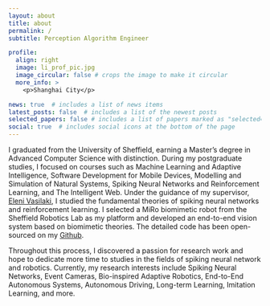 ```yaml
---
layout: about
title: about
permalink: /
subtitle: Perception Algorithm Engineer

profile:
  align: right 
  image: li_prof_pic.jpg
  image_circular: false # crops the image to make it circular
  more_info: >
    <p>Shanghai City</p>

news: true  # includes a list of news items
latest_posts: false  # includes a list of the newest posts
selected_papers: false # includes a list of papers marked as "selected={true}"
social: true  # includes social icons at the bottom of the page
---
```


I graduated from the University of Sheffield, earning a Master’s degree in Advanced Computer Science with distinction. During my postgraduate studies, I focused on courses such as Machine Learning and Adaptive Intelligence, Software Development for Mobile Devices, Modelling and Simulation of Natural Systems, Spiking Neural Networks and Reinforcement Learning, and The Intelligent Web. Under the guidance of my supervisor, [Eleni Vasilaki](https://staffwww.dcs.shef.ac.uk/people/E.Vasilaki/#), I studied the fundamental theories of spiking neural networks and reinforcement learning. I selected a MiRo biomimetic robot from the Sheffield Robotics Lab as my platform and developed an end-to-end vision system based on biomimetic theories. The detailed code has been open-sourced on my [Github](https://github.com/LiZheng1997/MiRo-CV-System).

Throughout this process, I discovered a passion for research work and hope to dedicate more time to studies in the fields of spiking neural network and robotics. Currently, my research interests include Spiking Neural Networks, Event Cameras, Bio-inspired Adaptive Robotics, End-to-End Autonomous Systems, Autonomous Driving, Long-term Learning, Imitation Learning, and more.